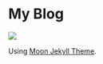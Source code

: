 # My Blog

[![](https://img.shields.io/github/license/cuongw/cuongw.github.io.svg)](https://github.com/cuongw/cuongw.github.io/blob/master/LICENSE)

Using [Moon Jekyll Theme](https://github.com/TaylanTatli/Moon).
